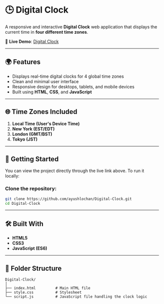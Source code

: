 # 🕒 Digital Clock

A responsive and interactive **Digital Clock** web application that displays the current time in **four different time zones**.

🔗 **Live Demo**: [Digital Clock](https://ayushlochan.github.io/Digital-Clock/)

---

## 🌍 Features

* Displays real-time digital clocks for 4 global time zones
* Clean and minimal user interface
* Responsive design for desktops, tablets, and mobile devices
* Built using **HTML**, **CSS**, and **JavaScript**

---

## 🌐 Time Zones Included

1. **Local Time (User's Device Time)**
2. **New York (EST/EDT)**
3. **London (GMT/BST)**
4. **Tokyo (JST)**

---

## 🚀 Getting Started

You can view the project directly through the live link above. To run it locally:

### Clone the repository:

```bash
git clone https://github.com/ayushlochan/Digital-Clock.git
cd Digital-Clock
```
---

## 🛠️ Built With

* **HTML5**
* **CSS3**
* **JavaScript (ES6)**

---

## 📁 Folder Structure

```
Digital-Clock/
│
├── index.html         # Main HTML file
├── style.css          # Stylesheet
└── script.js          # JavaScript file handling the clock logic
```
